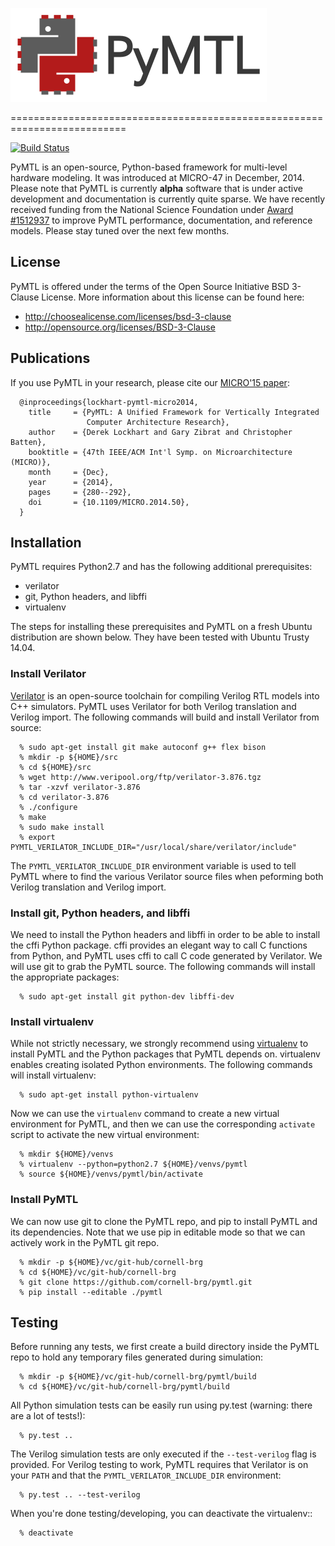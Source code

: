 
![PyMTL](docs/pymtl_logo.png)

==========================================================================

[![Build Status](https://travis-ci.org/cornell-brg/pymtl.svg?branch=master)](https://travis-ci.org/cornell-brg/pymtl)

PyMTL is an open-source, Python-based framework for multi-level hardware
modeling. It was introduced at MICRO-47 in December, 2014. Please note
that PyMTL is currently **alpha** software that is under active
development and documentation is currently quite sparse. We have recently
received funding from the National Science Foundation under [Award #1512937][1]
to improve PyMTL performance, documentation, and reference
models. Please stay tuned over the next few months.

 [1]: http://www.nsf.gov/awardsearch/showAward?AWD_ID=1512937

License
--------------------------------------------------------------------------

PyMTL is offered under the terms of the Open Source Initiative BSD
3-Clause License. More information about this license can be found here:

 - http://choosealicense.com/licenses/bsd-3-clause
 - http://opensource.org/licenses/BSD-3-Clause

Publications
--------------------------------------------------------------------------

If you use PyMTL in your research, please cite our [MICRO'15 paper][1]:

```
  @inproceedings{lockhart-pymtl-micro2014,
    title     = {PyMTL: A Unified Framework for Vertically Integrated
                 Computer Architecture Research},
    author    = {Derek Lockhart and Gary Zibrat and Christopher Batten},
    booktitle = {47th IEEE/ACM Int'l Symp. on Microarchitecture (MICRO)},
    month     = {Dec},
    year      = {2014},
    pages     = {280--292},
    doi       = {10.1109/MICRO.2014.50},
  }
```

 [1]: http://dx.doi.org/10.1109/MICRO.2014.50

Installation
--------------------------------------------------------------------------

PyMTL requires Python2.7 and has the following additional prerequisites:

 - verilator
 - git, Python headers, and libffi
 - virtualenv

The steps for installing these prerequisites and PyMTL on a fresh Ubuntu
distribution are shown below. They have been tested with Ubuntu Trusty
14.04.

### Install Verilator

[Verilator][1] is an open-source toolchain for compiling Verilog RTL
models into C++ simulators. PyMTL uses Verilator for both Verilog
translation and Verilog import. The following commands will build and
install Verilator from source:

```
  % sudo apt-get install git make autoconf g++ flex bison
  % mkdir -p ${HOME}/src
  % cd ${HOME}/src
  % wget http://www.veripool.org/ftp/verilator-3.876.tgz
  % tar -xzvf verilator-3.876
  % cd verilator-3.876
  % ./configure
  % make
  % sudo make install
  % export PYMTL_VERILATOR_INCLUDE_DIR="/usr/local/share/verilator/include"
```

The `PYMTL_VERILATOR_INCLUDE_DIR` environment variable is used to tell
PyMTL where to find the various Verilator source files when peforming
both Verilog translation and Verilog import.

 [1]: http://www.veripool.org/wiki/verilator

### Install git, Python headers, and libffi

We need to install the Python headers and libffi in order to be able to
install the cffi Python package. cffi provides an elegant way to call C
functions from Python, and PyMTL uses cffi to call C code generated by
Verilator. We will use git to grab the PyMTL source. The following
commands will install the appropriate packages:

```
  % sudo apt-get install git python-dev libffi-dev
```

### Install virtualenv

While not strictly necessary, we strongly recommend using [virtualenv][1]
to install PyMTL and the Python packages that PyMTL depends on.
virtualenv enables creating isolated Python environments. The following
commands will install virtualenv:

```
  % sudo apt-get install python-virtualenv
```

Now we can use the `virtualenv` command to create a new virtual
environment for PyMTL, and then we can use the corresponding `activate`
script to activate the new virtual environment:

```
  % mkdir ${HOME}/venvs
  % virtualenv --python=python2.7 ${HOME}/venvs/pymtl
  % source ${HOME}/venvs/pymtl/bin/activate
```

 [1]: https://virtualenv.pypa.io/en/latest

### Install PyMTL

We can now use git to clone the PyMTL repo, and pip to install PyMTL and
its dependencies. Note that we use pip in editable mode so that we can
actively work in the PyMTL git repo.

```
  % mkdir -p ${HOME}/vc/git-hub/cornell-brg
  % cd ${HOME}/vc/git-hub/cornell-brg
  % git clone https://github.com/cornell-brg/pymtl.git
  % pip install --editable ./pymtl
```

Testing
--------------------------------------------------------------------------

Before running any tests, we first create a build directory inside the
PyMTL repo to hold any temporary files generated during simulation:

```
  % mkdir -p ${HOME}/vc/git-hub/cornell-brg/pymtl/build
  % cd ${HOME}/vc/git-hub/cornell-brg/pymtl/build
```

All Python simulation tests can be easily run using py.test (warning:
there are a lot of tests!):

```
  % py.test ..
```

The Verilog simulation tests are only executed if the `--test-verilog`
flag is provided. For Verilog testing to work, PyMTL requires that
Verilator is on your `PATH` and that the `PYMTL_VERILATOR_INCLUDE_DIR`
environment:

```
  % py.test .. --test-verilog
```

When you're done testing/developing, you can deactivate the virtualenv::

```
  % deactivate
```

